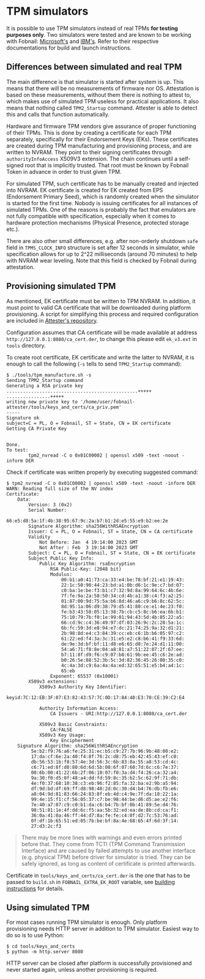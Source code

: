 # TPM simulators

It is possible to use TPM simulators instead of real TPMs **for testing purposes
only**. Two simulators were tested and are known to be working with Fobnail:
[Microsoft's](https://github.com/microsoft/ms-tpm-20-ref) and
[IBM's](https://sourceforge.net/projects/ibmswtpm2/). Refer to their respective
documentations for build and launch instructions.

## Differences between simulated and real TPM

The main difference is that simulator is started after system is up. This means
that there will be no measurements of firmware nor OS. Attestation is based on
these measurements, without them there is nothing to attest to, which makes use
of simulated TPM useless for practical applications. It also means that nothing
called `TPM2_Startup` command. Attester is able to detect this and calls that
function automatically.

Hardware and firmware TPM vendors give assurance of proper functioning of their
TPMs. This is done by creating a certificate for each TPM separately,
specifically for their Endorsement Keys (EKs). These certificates are created
during TPM manufacturing and provisioning process, and are written to NVRAM.
They point to their signing certificates through `authorityInfoAccess` X509V3
extension. The chain continues until a self-signed root that is implicitly
trusted. That root must be known by Fobnail Token in advance in order to trust
given TPM.

For simulated TPM, such certificate has to be manually created and injected into
NVRAM. EK certificate is created for EK created from EPS (Endorsement Primary
Seed), which is randomly created when the simulator is started for the first
time. Nobody is issuing certificates for all instances of simulated TPMs. One of
the reasons is probably the fact that emulators are not fully compatible with
specification, especially when it comes to hardware protection mechanisms
(Physical Presence, protected storage etc.).

There are also other small differences, e.g. after non-orderly shutdown `safe`
field in `TPMS_CLOCK_INFO` structure is set after 12 seconds in simulator, while
specification allows for up to 2^22 milliseconds (around 70 minutes) to help
with NVRAM wear leveling. Note that this field is checked by Fobnail during
attestation.

## Provisioning simulated TPM

As mentioned, EK certificate must be written to TPM NVRAM. In addition, it must
point to valid CA certificate that will be downloaded during platform
provisioning. A script for simplifying this process and required configuration
are included in [Attester's repository](https://github.com/fobnail/fobnail-attester/tree/main/tools).

Configuration assumes that CA certificate will be made available at address
`http://127.0.0.1:8080/ca_cert.der`, to change this please edit `ek_v3.ext` in
`tools` directory.

To create root certificate, EK certificate and write the latter to NVRAM, it is
enough to call the following (`-s` tells to send `TPM2_Startup` command):

```
$ ./tools/tpm_manufacture.sh -s
Sending TPM2_Startup command
Generating a RSA private key
................................................+++++
................+++++
writing new private key to '/home/user/fobnail-attester/tools/keys_and_certs/ca_priv.pem'
-----
Signature ok
subject=C = PL, O = Fobnail, ST = State, CN = EK certificate
Getting CA Private Key


Done.
To test:
        tpm2_nvread -C o 0x01C00002 | openssl x509 -text -noout -inform DER
```

Check if certificate was written properly by executing suggested command:

```
$ tpm2_nvread -C o 0x01C00002 | openssl x509 -text -noout -inform DER
WARN: Reading full size of the NV index
Certificate:
    Data:
        Version: 3 (0x2)
        Serial Number:
            66:e5:d8:5a:1f:4b:38:95:67:9c:2a:b7:b1:2d:e5:55:e9:b2:ee:2e
        Signature Algorithm: sha256WithRSAEncryption
        Issuer: C = PL, O = Fobnail, ST = State, CN = CA certificate
        Validity
            Not Before: Jan  4 19:14:00 2023 GMT
            Not After : Feb  3 19:14:00 2023 GMT
        Subject: C = PL, O = Fobnail, ST = State, CN = EK certificate
        Subject Public Key Info:
            Public Key Algorithm: rsaEncryption
                RSA Public-Key: (2048 bit)
                Modulus:
                    00:b1:a0:41:73:ca:33:e4:be:78:bf:21:e1:19:43:
                    22:1c:50:90:44:23:bd:a1:0b:d6:1c:9e:c7:bd:07:
                    c0:ba:1e:be:f3:b1:c7:32:9d:8a:99:64:6c:4b:6e:
                    7f:fe:9a:2a:58:50:34:cd:4b:a1:38:c4:f3:a2:25:
                    01:87:00:9d:75:5a:b6:8d:46:a6:c9:b6:8c:62:5c:
                    8d:95:1a:06:d9:38:79:d5:41:80:ce:e1:4e:23:f0:
                    fe:b3:43:58:05:13:38:7b:cb:c5:8c:b6:ea:6b:b1:
                    75:10:79:7b:f0:1e:99:01:94:43:5d:4b:85:22:a5:
                    66:cd:9c:c4:36:49:97:df:03:26:9c:2c:28:5a:1c:
                    6b:fc:59:3d:e8:94:e7:dc:21:74:25:9a:32:d1:21:
                    2b:98:8d:e4:c3:84:39:cc:eb:c6:1b:b6:05:97:c2:
                    61:22:ed:f4:3a:3c:31:e5:e2:c8:b6:41:f9:33:6d:
                    de:9e:3d:bf:bf:11:d8:e6:65:d8:7e:24:d1:11:00:
                    54:a6:71:f8:8e:04:a8:81:a7:51:22:07:2f:67:ee:
                    b7:11:8f:d9:f6:c9:07:b8:61:9b:ee:45:c6:2e:ad:
                    b0:26:5e:88:52:3b:5c:3d:82:36:45:26:00:35:c0:
                    4c:4a:3d:c9:6a:4a:4a:ed:32:65:51:e5:b4:a4:1c:
                    65:eb
                Exponent: 65537 (0x10001)
        X509v3 extensions:
            X509v3 Authority Key Identifier:
                keyid:7C:12:EB:3F:07:E3:82:43:57:7C:0D:17:84:40:E3:70:CE:39:C2:E4

            Authority Information Access:
                CA Issuers - URI:http://127.0.0.1:8080/ca_cert.der

            X509v3 Basic Constraints:
                CA:FALSE
            X509v3 Key Usage:
                Key Encipherment
    Signature Algorithm: sha256WithRSAEncryption
         5e:b2:f9:76:a6:fe:25:31:ec:b5:c9:27:7b:96:9b:48:00:e2:
         17:da:cf:6e:2a:40:f4:8f:76:2c:d8:75:eb:42:45:43:ef:c0:
         db:56:53:1b:f8:57:4e:3d:56:3c:6b:83:8a:55:a8:53:cd:4c:
         c6:71:ed:8f:d0:80:6d:6d:5b:08:6f:07:60:7d:6c:c6:7e:37:
         00:6b:00:41:22:6b:2f:06:10:07:f0:3a:d4:f4:26:ca:32:a4:
         9a:30:f0:d5:0f:48:a4:dd:fd:59:8c:35:b2:5c:62:9f:71:db:
         4e:f0:37:68:10:38:c3:eb:96:f2:85:fa:32:ba:e2:9b:a5:94:
         df:9d:bd:df:69:ff:d8:98:40:2d:0c:30:d4:b4:76:db:fb:e6:
         a8:04:9d:81:83:66:24:83:8f:eb:4d:c4:9e:7f:da:18:22:1a:
         99:4e:15:f1:cf:56:05:37:c7:be:98:44:be:d6:d5:ae:e2:f6:
         7e:40:a7:07:c9:c0:b1:da:c6:b4:7b:bf:0b:41:89:5e:d4:76:
         98:51:81:1e:4f:dd:6c:f5:aa:5b:32:ed:ea:de:8b:cd:ca:f1:
         36:0a:41:0a:46:ff:44:d7:8a:fe:fe:c4:0f:d2:7c:53:76:ad:
         0f:df:1b:65:51:ed:05:7b:be:bf:8a:4e:68:65:4f:6d:3f:14:
         27:d3:2c:f3
```

> There may be more lines with warnings and even errors printed before that.
> They come from TCTI (TPM Command Transmission Interface) and are caused by
> failed attempts to use another interface (e.g. physical TPM) before driver
> for simulator is tried. They can be safely ignored, as long as content of
> certificate is printed afterwards.

Certificate in `tools/keys_and_certs/ca_cert.der` is the one that has to be
passed to `build.sh` in `FOBNAIL_EXTRA_EK_ROOT` variable, see [building instructions](/building/#environment-variables-common-for-both-targets)
for details.

## Using simulated TPM

For most cases running TPM simulator is enough. Only platform provisioning needs
HTTP server in addition to TPM simulator. Easiest way to do so is to use Python:

```
$ cd tools/keys_and_certs
$ python -m http.server 8080
```

HTTP server can be closed after platform is successfully provisioned and never
started again, unless another provisioning is required.
